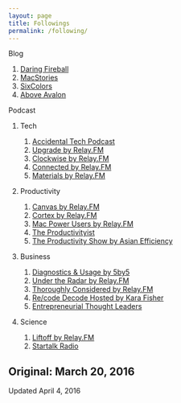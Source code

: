 ```yaml
---
layout: page
title: Followings
permalink: /following/
---
```


Blog

1. [Daring Fireball](http://daringfireball.net)
2. [MacStories](https://www.macstories.net)
3. [SixColors](https://www.macstories.net)
4. [Above Avalon](http://www.aboveavalon.com)


Podcast

1. Tech

	1. [Accidental Tech Podcast](http://atp.fm)
	2. [Upgrade by Relay.FM](https://www.relay.fm/upgrade)
	3. [Clockwise by Relay.FM](https://www.relay.fm/clockwise)
	4. [Connected by Relay.FM](https://www.relay.fm/connected)
	5. [Materials by Relay.FM](https://www.relay.fm/material)

2. Productivity

	1. [Canvas by Relay.FM](https://www.relay.fm/canvas)
	2. [Cortex by Relay.FM](https://www.relay.fm/cortex)
	3. [Mac Power Users by Relay.FM](https://www.relay.fm/mpu)
	4. [The Productivityist](http://productivityist.com)
	5. [The Productivity Show by Asian Efficiency](http://www.asianefficiency.com/podcast/)

3. Business

 	1. [Diagnostics & Usage by 5by5](http://5by5.tv/dau)
	2. [Under the Radar by Relay.FM](https://www.relay.fm/radar)
	3. [Thoroughly Considered by Relay.FM](https://www.relay.fm/tc)
	4. [Re/code Decode Hosted by Kara Fisher](https://player.fm/series/recode-decode-hosted-by-kara-swisher-88572)
	5. [Entrepreneurial Thought Leaders](http://etl.stanford.edu)

4. Science

	1. [Liftoff by Relay.FM](https://www.relay.fm/liftoff)
	2. [Startalk Radio](http://www.startalkradio.net)





Original: March 20, 2016
---
Updated April 4, 2016
